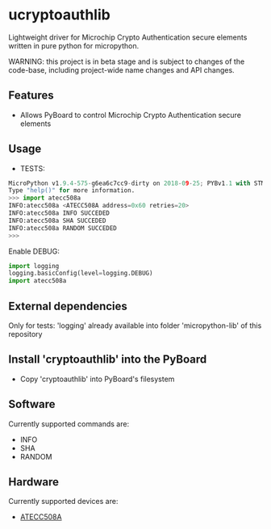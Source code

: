 # ucryptoauthlib

Lightweight driver for Microchip Crypto Authentication secure elements written in pure python for micropython.

WARNING: this project is in beta stage and is subject to changes of the
code-base, including project-wide name changes and API changes.

Features
---------------------

- Allows PyBoard to control Microchip Crypto Authentication secure elements

Usage
---------------------

- TESTS:

```python
MicroPython v1.9.4-575-g6ea6c7cc9-dirty on 2018-09-25; PYBv1.1 with STM32F405RG
Type "help()" for more information.
>>> import atecc508a
INFO:atecc508a <ATECC508A address=0x60 retries=20>
INFO:atecc508a INFO SUCCEDED
INFO:atecc508a SHA SUCCEDED
INFO:atecc508a RANDOM SUCCEDED
>>>
```

Enable DEBUG:
```python
import logging
logging.basicConfig(level=logging.DEBUG)
import atecc508a
```

External dependencies
---------------------

Only for tests:
'logging' already available into folder 'micropython-lib' of this repository

Install 'cryptoauthlib' into the PyBoard
---------------------

- Copy 'cryptoauthlib' into PyBoard's filesystem

Software
---------------------

Currently supported commands are:

- INFO
- SHA
- RANDOM

Hardware
---------------------

Currently supported devices are:

- [ATECC508A](http://www.microchip.com/ATECC508A)
